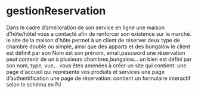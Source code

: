 # gestionReservation
Dans le cadre d’amélioration de son service en ligne une maison d'hôte/hôtel vous a contacté afin de renforcer son existence sur le marché.  le  site de la maison d'hôte permet à un client de réserver deux type de chambre double ou simple, ainsi que des apparts et des bungalow le client est définit par son Nom est son prénom, email,password une réservation peut contenir de un à plusieurs chambres,bungalow… un bien est défini par son nom, type, vue,.. vous êtes amenées à créer un site qui contient: une page d'accueil qui représente vos produits et services une page d’authentification une page de réservation: contient un formulaire interactif selon le schéma en PJ
